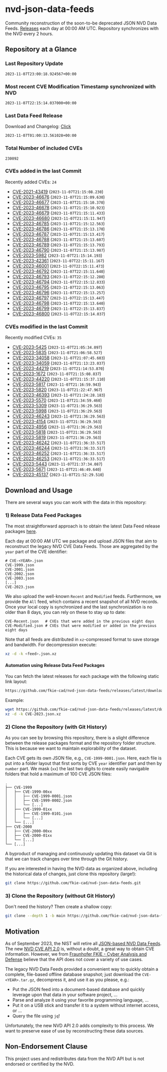 # nvd-json-data-feeds

Community reconstruction of the soon-to-be deprecated JSON NVD Data Feeds. 
[Releases](https://github.com/fkie-cad/nvd-json-data-feeds/releases/latest) each day at 00:00 AM UTC.
Repository synchronizes with the NVD every 2 hours.

## Repository at a Glance

### Last Repository Update

```plain
2023-11-07T23:00:18.924567+00:00
```

### Most recent CVE Modification Timestamp synchronized with NVD

```plain
2023-11-07T22:15:14.037000+00:00
```

### Last Data Feed Release

Download and Changelog: [Click](https://github.com/fkie-cad/nvd-json-data-feeds/releases/latest)

```plain
2023-11-07T01:00:13.561028+00:00
```

### Total Number of included CVEs

```plain
230092
```

### CVEs added in the last Commit

Recently added CVEs: `24`

* [CVE-2021-43419](CVE-2021/CVE-2021-434xx/CVE-2021-43419.json) (`2023-11-07T21:15:08.230`)
* [CVE-2023-46676](CVE-2023/CVE-2023-466xx/CVE-2023-46676.json) (`2023-11-07T21:15:09.630`)
* [CVE-2023-46677](CVE-2023/CVE-2023-466xx/CVE-2023-46677.json) (`2023-11-07T21:15:10.370`)
* [CVE-2023-46678](CVE-2023/CVE-2023-466xx/CVE-2023-46678.json) (`2023-11-07T21:15:10.923`)
* [CVE-2023-46679](CVE-2023/CVE-2023-466xx/CVE-2023-46679.json) (`2023-11-07T21:15:11.433`)
* [CVE-2023-46680](CVE-2023/CVE-2023-466xx/CVE-2023-46680.json) (`2023-11-07T21:15:11.947`)
* [CVE-2023-46785](CVE-2023/CVE-2023-467xx/CVE-2023-46785.json) (`2023-11-07T21:15:12.563`)
* [CVE-2023-46786](CVE-2023/CVE-2023-467xx/CVE-2023-46786.json) (`2023-11-07T21:15:13.170`)
* [CVE-2023-46787](CVE-2023/CVE-2023-467xx/CVE-2023-46787.json) (`2023-11-07T21:15:13.417`)
* [CVE-2023-46788](CVE-2023/CVE-2023-467xx/CVE-2023-46788.json) (`2023-11-07T21:15:13.607`)
* [CVE-2023-46789](CVE-2023/CVE-2023-467xx/CVE-2023-46789.json) (`2023-11-07T21:15:13.793`)
* [CVE-2023-46790](CVE-2023/CVE-2023-467xx/CVE-2023-46790.json) (`2023-11-07T21:15:13.987`)
* [CVE-2023-5982](CVE-2023/CVE-2023-59xx/CVE-2023-5982.json) (`2023-11-07T21:15:14.193`)
* [CVE-2023-42361](CVE-2023/CVE-2023-423xx/CVE-2023-42361.json) (`2023-11-07T22:15:11.167`)
* [CVE-2023-46001](CVE-2023/CVE-2023-460xx/CVE-2023-46001.json) (`2023-11-07T22:15:11.473`)
* [CVE-2023-46792](CVE-2023/CVE-2023-467xx/CVE-2023-46792.json) (`2023-11-07T22:15:11.640`)
* [CVE-2023-46793](CVE-2023/CVE-2023-467xx/CVE-2023-46793.json) (`2023-11-07T22:15:12.280`)
* [CVE-2023-46794](CVE-2023/CVE-2023-467xx/CVE-2023-46794.json) (`2023-11-07T22:15:12.833`)
* [CVE-2023-46795](CVE-2023/CVE-2023-467xx/CVE-2023-46795.json) (`2023-11-07T22:15:13.063`)
* [CVE-2023-46796](CVE-2023/CVE-2023-467xx/CVE-2023-46796.json) (`2023-11-07T22:15:13.257`)
* [CVE-2023-46797](CVE-2023/CVE-2023-467xx/CVE-2023-46797.json) (`2023-11-07T22:15:13.447`)
* [CVE-2023-46798](CVE-2023/CVE-2023-467xx/CVE-2023-46798.json) (`2023-11-07T22:15:13.640`)
* [CVE-2023-46799](CVE-2023/CVE-2023-467xx/CVE-2023-46799.json) (`2023-11-07T22:15:13.837`)
* [CVE-2023-46800](CVE-2023/CVE-2023-468xx/CVE-2023-46800.json) (`2023-11-07T22:15:14.037`)


### CVEs modified in the last Commit

Recently modified CVEs: `35`

* [CVE-2023-5425](CVE-2023/CVE-2023-54xx/CVE-2023-5425.json) (`2023-11-07T21:05:34.097`)
* [CVE-2023-5835](CVE-2023/CVE-2023-58xx/CVE-2023-5835.json) (`2023-11-07T21:06:58.527`)
* [CVE-2023-34058](CVE-2023/CVE-2023-340xx/CVE-2023-34058.json) (`2023-11-07T21:07:45.603`)
* [CVE-2023-34059](CVE-2023/CVE-2023-340xx/CVE-2023-34059.json) (`2023-11-07T21:13:23.037`)
* [CVE-2023-44219](CVE-2023/CVE-2023-442xx/CVE-2023-44219.json) (`2023-11-07T21:14:53.870`)
* [CVE-2023-1672](CVE-2023/CVE-2023-16xx/CVE-2023-1672.json) (`2023-11-07T21:15:08.837`)
* [CVE-2023-44220](CVE-2023/CVE-2023-442xx/CVE-2023-44220.json) (`2023-11-07T21:15:37.110`)
* [CVE-2023-5817](CVE-2023/CVE-2023-58xx/CVE-2023-5817.json) (`2023-11-07T21:16:59.943`)
* [CVE-2023-5820](CVE-2023/CVE-2023-58xx/CVE-2023-5820.json) (`2023-11-07T21:22:47.967`)
* [CVE-2023-46393](CVE-2023/CVE-2023-463xx/CVE-2023-46393.json) (`2023-11-07T21:24:28.183`)
* [CVE-2023-5570](CVE-2023/CVE-2023-55xx/CVE-2023-5570.json) (`2023-11-07T21:34:59.460`)
* [CVE-2023-5309](CVE-2023/CVE-2023-53xx/CVE-2023-5309.json) (`2023-11-07T21:36:29.563`)
* [CVE-2023-5998](CVE-2023/CVE-2023-59xx/CVE-2023-5998.json) (`2023-11-07T21:36:29.563`)
* [CVE-2023-46243](CVE-2023/CVE-2023-462xx/CVE-2023-46243.json) (`2023-11-07T21:36:29.563`)
* [CVE-2023-4154](CVE-2023/CVE-2023-41xx/CVE-2023-4154.json) (`2023-11-07T21:36:29.563`)
* [CVE-2023-4956](CVE-2023/CVE-2023-49xx/CVE-2023-4956.json) (`2023-11-07T21:36:29.563`)
* [CVE-2023-5818](CVE-2023/CVE-2023-58xx/CVE-2023-5818.json) (`2023-11-07T21:36:29.563`)
* [CVE-2023-5819](CVE-2023/CVE-2023-58xx/CVE-2023-5819.json) (`2023-11-07T21:36:29.563`)
* [CVE-2023-46242](CVE-2023/CVE-2023-462xx/CVE-2023-46242.json) (`2023-11-07T21:36:33.517`)
* [CVE-2023-46244](CVE-2023/CVE-2023-462xx/CVE-2023-46244.json) (`2023-11-07T21:36:33.517`)
* [CVE-2023-46252](CVE-2023/CVE-2023-462xx/CVE-2023-46252.json) (`2023-11-07T21:36:33.517`)
* [CVE-2023-46253](CVE-2023/CVE-2023-462xx/CVE-2023-46253.json) (`2023-11-07T21:36:33.517`)
* [CVE-2023-5443](CVE-2023/CVE-2023-54xx/CVE-2023-5443.json) (`2023-11-07T21:37:34.087`)
* [CVE-2023-5671](CVE-2023/CVE-2023-56xx/CVE-2023-5671.json) (`2023-11-07T21:46:49.640`)
* [CVE-2023-45137](CVE-2023/CVE-2023-451xx/CVE-2023-45137.json) (`2023-11-07T21:52:29.510`)


## Download and Usage

There are several ways you can work with the data in this repository:

### 1) Release Data Feed Packages

The most straightforward approach is to obtain the latest Data Feed release packages [here](https://github.com/fkie-cad/nvd-json-data-feeds/releases/latest).

Each day at 00:00 AM UTC we package and upload JSON files that aim to reconstruct the legacy NVD CVE Data Feeds.
Those are aggregated by the `year` part of the CVE identifier:

```
# CVE-<YEAR>.json
CVE-1999.json
CVE-2001.json
CVE-2002.json
CVE-2003.json
[...]
CVE-2023.json
```

We also upload the well-known `Recent` and `Modified` feeds.
Furthermore, we provide the `All` feed, which contains a recent snapshot of all NVD records.
Once your local copy is synchronized and the last synchronization is no older than 8 days, you can rely on these to stay up to date:

```plain
CVE-Recent.json   # CVEs that were added in the previous eight days
CVE-Modified.json # CVEs that were modified or added in the previous eight days
```

Note that all feeds are distributed in `xz`-compressed format to save storage and bandwidth.
For decompression execute:

```sh
xz -d -k <feed>.json.xz
```


#### Automation using Release Data Feed Packages

You can fetch the latest releases for each package with the following static link layout:

```sh
https://github.com/fkie-cad/nvd-json-data-feeds/releases/latest/download/CVE-<YEAR>.json.xz
```

Example:

```sh
wget https://github.com/fkie-cad/nvd-json-data-feeds/releases/latest/download/CVE-2023.json.xz
xz -d -k CVE-2023.json.xz
```

### 2) Clone the Repository (with Git History)

As you can see by browsing this repository, there is a slight difference between the release packages format and the repository folder structure.
This is because we want to maintain explorability of the dataset.

Each CVE gets its own JSON file, e.g., `CVE-1999-0001.json`.
Here, each file is put into a folder layout that first sorts by CVE `year` identifier part and then by `number` part.
We mask (`xx`) the last two digits to create easily navigable folders that hold a maximum of 100 CVE JSON files:

```plain
.
├── CVE-1999
│   ├── CVE-1999-00xx
│   │   ├── CVE-1999-0001.json
│   │   ├── CVE-1999-0002.json
│   │   └── [...]
│   ├── CVE-1999-01xx
│   │   ├── CVE-1999-0101.json
│   │   └── [...]
│   └── [...]
├── CVE-2000
│   ├── CVE-2000-00xx
│   ├── CVE-2000-01xx
│   └── [...]
└── [...]
```

A byproduct of managing and continuously updating this dataset via Git is that we can track changes over time through the Git history.

If you are interested in having the NVD data as organized above, including the historical data of changes, just clone this repository (large!):

```sh
git clone https://github.com/fkie-cad/nvd-json-data-feeds.git
```

### 3) Clone the Repository (without Git History)

Don't need the history? Then create a shallow copy:

```sh
git clone --depth 1 -b main https://github.com/fkie-cad/nvd-json-data-feeds.git
```

## Motivation

As of September 2023, the NIST will retire all [JSON-based NVD Data Feeds](https://nvd.nist.gov/vuln/data-feeds#divRetirementBanner-1).
The new [NVD CVE API 2.0](https://nvd.nist.gov/developers/vulnerabilities) is, without a doubt, a great way to obtain CVE information.
However, we from [Fraunhofer FKIE - Cyber Analysis and Defense](https://www.fkie.fraunhofer.de/en/departments/cad.html) believe that the API does not cover a variety of use cases.

The legacy NVD Data Feeds provided a convenient way to quickly obtain a complete, file-based offline database snapshot; just download the `CVE-<YEAR>.tar.gz`, decompress it, and use it as you please, e.g.:

* Put the JSON feed into a document-based database and quickly leverage upon that data in your software project, ...
* Parse and analyze it using your favorite programming language, ...
* Put it on a USB stick and transfer it to a system without internet access, or ...
* Query the file using `jq`!

Unfortunately, the new NVD API 2.0 adds complexity to this process.
We want to preserve ease of use by reconstructing these data sources.

## Non-Endorsement Clause

This project uses and redistributes data from the NVD API but is not endorsed or certified by the NVD.